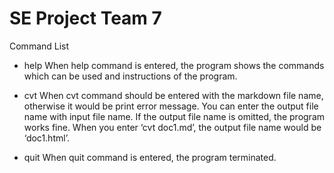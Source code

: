 SE Project Team 7
=================

Command List

* help
When help command is entered, the program shows the commands which can be used and instructions of the program.

* cvt
When cvt command should be entered with the markdown file name, otherwise it would be print error message. You can enter the output file name with input file name. If the output file name is omitted, the program works fine. When you enter ‘cvt doc1.md’, the output file name would be ‘doc1.html’.

* quit
When quit command is entered, the program terminated.
